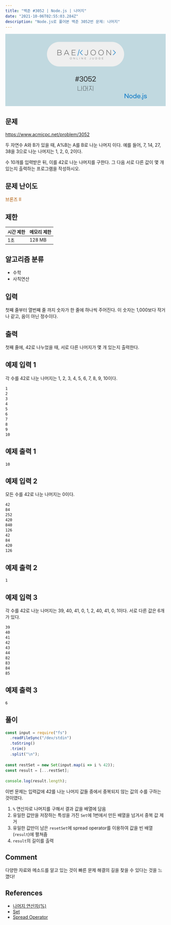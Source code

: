 ```yaml
---
title: "백준 #3052 | Node.js | 나머지"
date: "2021-10-06T02:55:03.284Z"
description: "Node.js로 풀어본 백준 3052번 문제: 나머지"
---
```


![백준 3052번 문제 나머지. Node.js 풀이](./thumbnail.png)

## 문제

https://www.acmicpc.net/problem/3052

두 자연수 A와 B가 있을 때, A%B는 A를 B로 나눈 나머지 이다. 예를 들어, 7, 14, 27, 38을 3으로 나눈 나머지는 1, 2, 0, 2이다.

수 10개를 입력받은 뒤, 이를 42로 나눈 나머지를 구한다. 그 다음 서로 다른 값이 몇 개 있는지 출력하는 프로그램을 작성하시오.

## 문제 난이도

<span style="color: #ad5600">브론즈 Ⅱ</span>

## 제한

| **시간 제한** | **메모리 제한** |
| ------------- | --------------- |
| 1초           | 128 MB          |

## 알고리즘 분류

- 수학
- 사칙연산

## 입력

첫째 줄부터 열번째 줄 까지 숫자가 한 줄에 하나씩 주어진다. 이 숫자는 1,000보다 작거나 같고, 음이 아닌 정수이다.

## 출력

첫째 줄에, 42로 나누었을 때, 서로 다른 나머지가 몇 개 있는지 출력한다.

## 예제 입력 1

각 수를 42로 나눈 나머지는 1, 2, 3, 4, 5, 6, 7, 8, 9, 10이다.

```
1
2
3
4
5
6
7
8
9
10
```

## 예제 출력 1

```
10
```

## 예제 입력 2

모든 수를 42로 나눈 나머지는 0이다.

```
42
84
252
420
840
126
42
84
420
126
```

## 예제 출력 2

```
1
```

## 예제 입력 3

각 수를 42로 나눈 나머지는 39, 40, 41, 0, 1, 2, 40, 41, 0, 1이다. 서로 다른 값은 6개가 있다.

```
39
40
41
42
43
44
82
83
84
85
```

## 예제 출력 3

```
6
```

## 풀이

```javascript
const input = require("fs")
  .readFileSync("/dev/stdin")
  .toString()
  .trim()
  .split("\n");

const restSet = new Set(input.map(i => i % 42));
const result = [...restSet];

console.log(result.length);
```

이번 문제는 입력값에 42를 나눈 나머지 값들 중에서 중복되지 않는 값의 수를 구하는 것이였다.

1. `%` 연산자로 나머지를 구해서 결과 값을 배열에 담음
2. 유일한 값만을 저장하는 특성을 가진 `Set`에 1번에서 만든 배열을 넘겨서 중복 값 제거
3. 유일한 값만이 남은 `resetSet`에 spread operator를 이용하여 값을 빈 배열(`result`)에 펼쳐줌
4. `result`의 길이를 출력

## Comment

다양한 자료와 메소드를 알고 있는 것이 빠른 문제 해결의 길을 찾을 수 있다는 것을 느꼈다!

## References

- [나머지 연산자(%)](https://developer.mozilla.org/en-US/docs/Web/JavaScript/Reference/Operators/Remainder)
- [Set](https://developer.mozilla.org/en-US/docs/Web/JavaScript/Reference/Global_Objects/Set)
- [Spread Operator](https://developer.mozilla.org/en-US/docs/Web/JavaScript/Reference/Operators/Spread_syntax)
